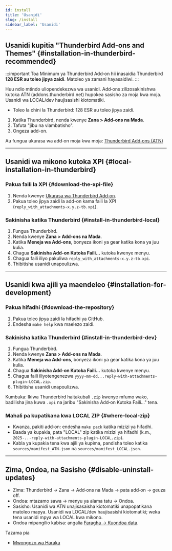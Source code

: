 ```yaml
---
id: install
title: 'Usanidi'
slug: /install
sidebar_label: 'Usanidi'
---
```


## Usanidi kupitia "Thunderbird Add-ons and Themes" {#installation-in-thunderbird-recommended}

:::important Toa Minimum ya Thunderbird
Add‑on hii inasaidia Thunderbird **128 ESR au toleo jipya zaidi**. Matoleo ya zamani hayasaidiwi.
:::

Huu ndio mtindo uliopendekezwa wa usanidi. Add‑ons zilizosakinishwa kutoka ATN (addons.thunderbird.net) hupokea sasisho za moja kwa moja. Usanidi wa LOCAL/dev haujisasishi kiotomatiki.

- Toleo la chini la Thunderbird: 128 ESR au toleo jipya zaidi.

1. Katika Thunderbird, nenda kwenye **Zana > Add-ons na Mada**.
2. Tafuta "jibu na viambatisho".
3. Ongeza add-on.

Au fungua ukurasa wa add‑on moja kwa moja: [Thunderbird Add‑ons (ATN)](https://addons.thunderbird.net/thunderbird/addon/reply-with-attachments)

---

## Usanidi wa mikono kutoka XPI {#local-installation-in-thunderbird}

### Pakua faili la XPI {#download-the-xpi-file}

1. Nenda kwenye [Ukurasa wa Thunderbird Add‑on](https://addons.thunderbird.net/thunderbird/addon/reply-with-attachments).
2. Pakua toleo jipya zaidi la add-on kama faili la XPI (`reply_with_attachments-x.y.z-tb.xpi`).

### Sakinisha katika Thunderbird {#install-in-thunderbird-local}

1. Fungua Thunderbird.
2. Nenda kwenye **Zana > Add-ons na Mada**.
3. Katika **Meneja wa Add-ons**, bonyeza ikoni ya gear katika kona ya juu kulia.
4. Chagua **Sakinisha Add-on Kutoka Faili…** kutoka kwenye menyu.
5. Chagua faili iliyo pakuliwa `reply_with_attachments-x.y.z-tb.xpi`.
6. Thibitisha usanidi unapoulizwa.

---

## Usanidi kwa ajili ya maendeleo {#installation-for-development}

### Pakua hifadhi {#download-the-repository}

1. Pakua toleo jipya zaidi la hifadhi ya GitHub.
2. Endesha `make help` kwa maelezo zaidi.

### Sakinisha katika Thunderbird {#install-in-thunderbird-dev}

1. Fungua Thunderbird.
2. Nenda kwenye **Zana > Add-ons na Mada**.
3. Katika **Meneja wa Add-ons**, bonyeza ikoni ya gear katika kona ya juu kulia.
4. Chagua **Sakinisha Add-on Kutoka Faili…** kutoka kwenye menyu.
5. Chagua faili iliyotengenezwa `yyyy-mm-dd...reply-with-attachments-plugin-LOCAL.zip`.
6. Thibitisha usanidi unapoulizwa.

Kumbuka: Ikiwa Thunderbird haitakubali `.zip` kwenye mfumo wako, badilisha jina kuwa `.xpi` na jaribu "Sakinisha Add‑on Kutoka Faili…" tena.

### Mahali pa kupatikana kwa LOCAL ZIP {#where-local-zip}

- Kwanza, pakiti add‑on: endesha `make pack` katika mizizi ya hifadhi.
- Baada ya kupakia, pata "LOCAL" zip katika mizizi ya hifadhi (k.m., `2025-..-reply-with-attachments-plugin-LOCAL.zip`).
- Kabla ya kupakia tena kwa ajili ya kupima, pandisha toleo katika `sources/manifest_ATN.json` na `sources/manifest_LOCAL.json`.

---

## Zima, Ondoa, na Sasisho {#disable-uninstall-updates}

- Zima: Thunderbird → Zana → Add‑ons na Mada → pata add‑on → geuza off.
- Ondoa: mtazamo sawa → menyu ya alama tatu → Ondoa.
- Sasisho: Usanidi wa ATN unajisasaisha kiotomatiki unapopatikana matoleo mapya. Usanidi wa LOCAL/dev haujisasishi kiotomatiki; weka tena usanidi mpya wa LOCAL kwa mikono.
- Ondoa mipangilio kabisa: angalia [Faragha → Kuondoa data](privacy#data-removal).

Tazama pia

- [Mwongozo wa Haraka](quickstart)
